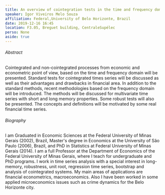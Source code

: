 ```yaml
---
title: An overview of cointegration tests in the time and frequency domains 
speaker: Igor Viveiros Melo Souza
affiliation: Federal,University of Belo Horizonte, Brazil
date: 2019-12-16 16:45
location: F3.05, Breguet building, CentraleSupélec
perso: None
aside: true
---
```


###### Abstract
Cointegrated and non-cointegrated processes from economic and
econometric point of view, based on the time and frequency domain will
be presented. Standard tests for cointegrated times series will be
discussed as well as their advantages and drawbacks in financial area.
In addition to the standard methods, recent methodologies based on the
frequency domain will be introduced. The methods will be discussed for
multivariate time series with short and long memory properties. Some
robust tests will also be presented. The concepts and definitions will
be motivated by some real financial time series.

###### Biography
I am Graduated in Economic Sciences at the Federal University of Minas
Gerais (2002), Brazil, Master's degree in Economics at the University
of São Paulo (2006), Brazil, and PhD in Statistics at Federal
University of Minas Gerais (2014). I am a full Professor at the
Department of Economics of the Federal University of Minas Gerais,
where I teach for undergraduate and PhD programs. I work in time
series analysis with a special interest in long-memory, robustness,
unit root, regression time series, bootstrap and analysis of
cointegrated systems. My main areas of applications are financial
econometrics, macroeconomics. Also I have been worked in some applied
microeconomics issues such as crime dynamics for the Belo Horizonte
city.